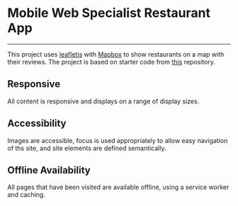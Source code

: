 # Mobile Web Specialist Restaurant App
---

This project uses [leafletjs](https://leafletjs.com/) with [Mapbox](https://www.mapbox.com/) to show restaurants on a map with their reviews. The project is based on starter code from [this](https://github.com/udacity/mws-restaurant-stage-1) repository.
## Responsive

All content is responsive and displays on a range of display sizes.

## Accessibility

Images are accessible, focus is used appropriately to allow easy navigation of ths site, and site elements are defined semantically.

## Offline Availability

All pages that have been visited are available offline, using a service worker and caching.
